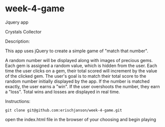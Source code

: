 # week-4-game
Jquery app

Crystals Collector

Description:

This app uses jQuery to create a simple game of "match that number". 

A random number will be displayed along with images of precious gems. Each gem is assigned a random value, which is hidden from the user. Each time the user clicks on a gem, their total scored will increment by the value of the clicked gem. The user's goal is to match their total score to the random number initially displayed by the app. If the number is matched exactly, the user earns a "win". If the user overshoots the number, they earn a "loss". Total wins and losses are displayed in real time. 

Instructions:

```
git clone git@github.com:erischjanson/week-4-game.git
```
open the index.html file in the browser of your choosing and begin playing



